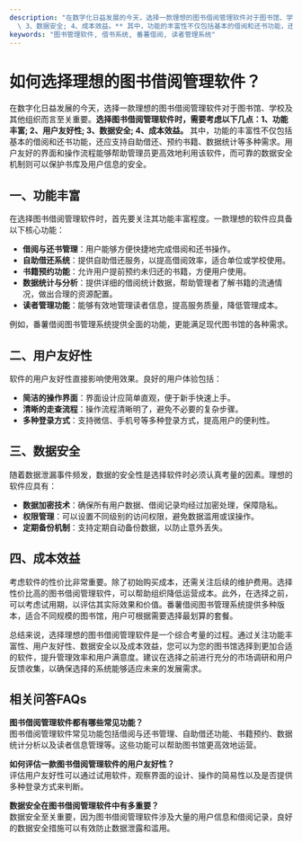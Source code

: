 ```yaml
---
description: "在数字化日益发展的今天，选择一款理想的图书借阅管理软件对于图书馆、学校及其他组织而言至关重要。**选择图书借阅管理软件时，需要考虑以下几点：1、功能丰富; 2、用户友好性;\
  \ 3、数据安全; 4、成本效益。** 其中，功能的丰富性不仅包括基本的借阅和还书功能，还应支持自助借还、预约书籍、数据统计等多种需求。用户友好的界面和操作流程能够帮助管理员更高效地利用该软件，而可靠的数据安全机制则可以保护书库及用户信息的安全。"
keywords: "图书管理软件, 借书系统, 番薯借阅, 读者管理系统"
---
```

# 如何选择理想的图书借阅管理软件？

在数字化日益发展的今天，选择一款理想的图书借阅管理软件对于图书馆、学校及其他组织而言至关重要。**选择图书借阅管理软件时，需要考虑以下几点：1、功能丰富; 2、用户友好性; 3、数据安全; 4、成本效益。** 其中，功能的丰富性不仅包括基本的借阅和还书功能，还应支持自助借还、预约书籍、数据统计等多种需求。用户友好的界面和操作流程能够帮助管理员更高效地利用该软件，而可靠的数据安全机制则可以保护书库及用户信息的安全。

## 一、功能丰富

在选择图书借阅管理软件时，首先要关注其功能丰富程度。一款理想的软件应具备以下核心功能：

- **借阅与还书管理**：用户能够方便快捷地完成借阅和还书操作。
- **自助借还系统**：提供自助借还服务，以提高借阅效率，适合单位或学校使用。
- **书籍预约功能**：允许用户提前预约未归还的书籍，方便用户使用。
- **数据统计与分析**：提供详细的借阅统计数据，帮助管理者了解书籍的流通情况，做出合理的资源配置。
- **读者管理功能**：能够有效地管理读者信息，提高服务质量，降低管理成本。

例如，番薯借阅图书管理系统提供全面的功能，更能满足现代图书馆的各种需求。

## 二、用户友好性

软件的用户友好性直接影响使用效果。良好的用户体验包括：

- **简洁的操作界面**：界面设计应简单直观，便于新手快速上手。
- **清晰的走查流程**：操作流程清晰明了，避免不必要的复杂步骤。
- **多种登录方式**：支持微信、手机号等多种登录方式，提高用户的便利性。

## 三、数据安全

随着数据泄漏事件频发，数据的安全性是选择软件时必须认真考量的因素。理想的软件应具有：

- **数据加密技术**：确保所有用户数据、借阅记录均经过加密处理，保障隐私。
- **权限管理**：可以设置不同级别的访问权限，避免数据滥用或误操作。
- **定期备份机制**：支持定期自动备份数据，以防止意外丢失。

## 四、成本效益

考虑软件的性价比非常重要。除了初始购买成本，还需关注后续的维护费用。选择性价比高的图书借阅管理软件，可以帮助组织降低运营成本。此外，在选择之前，可以考虑试用期，以评估其实际效果和价值。番薯借阅图书管理系统提供多种版本，适合不同规模的图书馆，用户可根据需要选择最划算的套餐。

总结来说，选择理想的图书借阅管理软件是一个综合考量的过程。通过关注功能丰富性、用户友好性、数据安全以及成本效益，您可以为您的图书馆选择到更加合适的软件，提升管理效率和用户满意度。建议在选择之前进行充分的市场调研和用户反馈收集，以确保选择的系统能够适应未来的发展需求。

## 相关问答FAQs

**图书借阅管理软件都有哪些常见功能？**  
图书借阅管理软件常见功能包括借阅与还书管理、自助借还功能、书籍预约、数据统计分析以及读者信息管理等。这些功能可以帮助图书馆更高效地运营。

**如何评估一款图书借阅管理软件的用户友好性？**  
评估用户友好性可以通过试用软件，观察界面的设计、操作的简易性以及是否提供多种登录方式来判断。

**数据安全在图书借阅管理软件中有多重要？**  
数据安全至关重要，因为图书借阅管理软件涉及大量的用户信息和借阅记录，良好的数据安全措施可以有效防止数据泄露和滥用。
